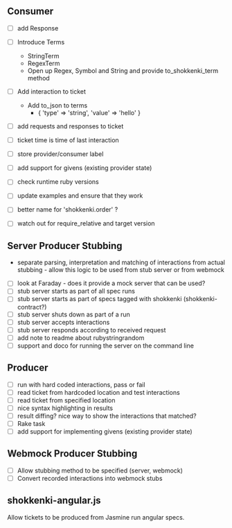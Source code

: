 ## Consumer
- [ ] add Response
- [ ] Introduce Terms
  - StringTerm
  - RegexTerm
  - Open up Regex, Symbol and String and provide to_shokkenki_term method
- [ ] Add interaction to ticket
  - Add to_json to terms
     - {
       'type' => 'string',
       'value' => 'hello'
     }
- [ ] add requests and responses to ticket
- [ ] ticket time is time of last interaction
- [ ] store provider/consumer label

- [ ] add support for givens (existing provider state)

- [ ] check runtime ruby versions
- [ ] update examples and ensure that they work
- [ ] better name for 'shokkenki.order' ?
- [ ] watch out for require_relative and target version

## Server Producer Stubbing

- separate parsing, interpretation and matching of interactions from actual stubbing - allow this logic to be used from stub server or from webmock
- [ ] look at Faraday - does it provide a mock server that can be used?
- [ ] stub server starts as part of all spec runs
- [ ] stub server starts as part of specs tagged with shokkenki (shokkenki-contract?)
- [ ] stub server shuts down as part of a run
- [ ] stub server accepts interactions
- [ ] stub server responds according to received request
- [ ] add note to readme about rubystringrandom
- [ ] support and doco for running the server on the command line

## Producer

- [ ] run with hard coded interactions, pass or fail
- [ ] read ticket from hardcoded location and test interactions
- [ ] read ticket from specified location
- [ ] nice syntax highlighting in results
- [ ] result diffing? nice way to show the interactions that matched?
- [ ] Rake task
- [ ] add support for implementing givens (existing provider state)

## Webmock Producer Stubbing

- [ ] Allow stubbing method to be specified (server, webmock)
- [ ] Convert recorded interactions into webmock stubs

## shokkenki-angular.js

Allow tickets to be produced from Jasmine run angular specs.